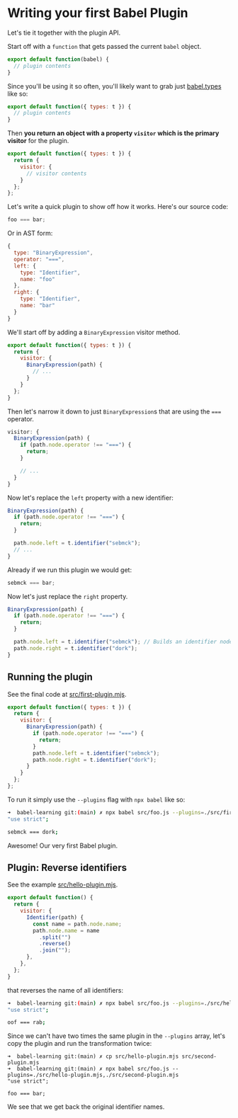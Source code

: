 # Writing your first Babel Plugin

Let's tie it together with the plugin API.


Start off with a `function` that gets passed the current `babel` object.

```js
export default function(babel) {
  // plugin contents
}
```

Since you'll be using it so often, you'll likely want to grab just [babel.types](https://babeljs.io/docs/babel-types#node-builders)
like so:

```js
export default function({ types: t }) {
  // plugin contents
}
```

Then **you return an object with a property `visitor` which is the primary visitor**
for the plugin.

```js
export default function({ types: t }) {
  return {
    visitor: {
      // visitor contents
    }
  };
};
```

Let's write a quick plugin to show off how it works. Here's our source code:

```js
foo === bar;
```

Or in AST form:

```js
{
  type: "BinaryExpression",
  operator: "===",
  left: {
    type: "Identifier",
    name: "foo"
  },
  right: {
    type: "Identifier",
    name: "bar"
  }
}
```

We'll start off by adding a `BinaryExpression` visitor method.

```js
export default function({ types: t }) {
  return {
    visitor: {
      BinaryExpression(path) {
        // ...
      }
    }
  };
}
```

Then let's narrow it down to just `BinaryExpression`s that are using the `===`
operator.

```js
visitor: {
  BinaryExpression(path) {
    if (path.node.operator !== "===") {
      return;
    }

    // ...
  }
}
```

Now let's replace the `left` property with a new identifier:

```js
BinaryExpression(path) {
  if (path.node.operator !== "===") {
    return;
  }

  path.node.left = t.identifier("sebmck");
  // ...
}
```

Already if we run this plugin we would get:

```js
sebmck === bar;
```

Now let's just replace the `right` property.

```js
BinaryExpression(path) {
  if (path.node.operator !== "===") {
    return;
  }

  path.node.left = t.identifier("sebmck"); // Builds an identifier node
  path.node.right = t.identifier("dork");
}
```

## Running the plugin

See the final code at [src/first-plugin.mjs](/src/first-plugin.mjs).

```js
export default function({ types: t }) {
  return {
    visitor: {
      BinaryExpression(path) {
        if (path.node.operator !== "===") {
          return;
        }
        path.node.left = t.identifier("sebmck");
        path.node.right = t.identifier("dork");
      }
    }
  };
};
```

To run it simply use the `--plugins` flag with `npx babel` like so:

```sh
➜  babel-learning git:(main) ✗ npx babel src/foo.js --plugins=./src/first-plugin.mjs
"use strict";

sebmck === dork;
```

Awesome! Our very first Babel plugin.

## Plugin: Reverse identifiers

See the example [src/hello-plugin.mjs](/src/hello-plugin.mjs).

```js
export default function() {
  return {
    visitor: {
      Identifier(path) {
        const name = path.node.name;
        path.node.name = name
          .split("")
          .reverse()
          .join("");
      },
    },
  };
}
```
that reverses the name of all identifiers:

```sh
➜  babel-learning git:(main) ✗ npx babel src/foo.js --plugins=./src/hello-plugin.mjs
"use strict";

oof === rab;
```

Since we can't have two times the same plugin in the `--plugins` array, let's copy the plugin and run the transformation twice:

```
➜  babel-learning git:(main) ✗ cp src/hello-plugin.mjs src/second-plugin.mjs 
➜  babel-learning git:(main) ✗ npx babel src/foo.js --plugins=./src/hello-plugin.mjs,./src/second-plugin.mjs
"use strict";

foo === bar;
```

We see that we get back the original identifier names.